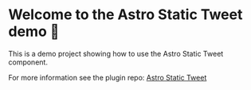 # Welcome to the Astro Static Tweet demo 👋

This is a demo project showing how to use the Astro Static Tweet component.

For more information see the plugin repo:
[Astro Static Tweet](https://github.com/rebelchris/astro-static-tweet)
